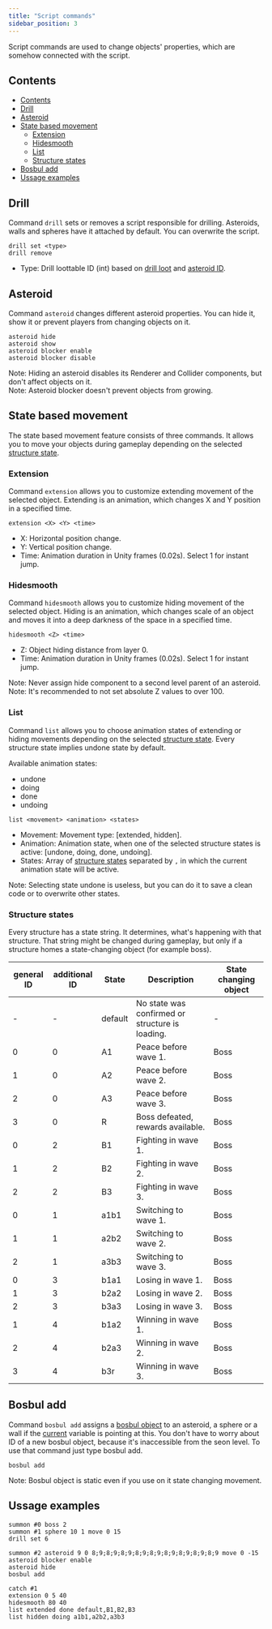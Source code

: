 ```yaml
---
title: "Script commands"
sidebar_position: 3
---
```


Script commands are used to change objects' properties, which are somehow connected with the script.

## Contents

-   [Contents](#contents)
-   [Drill](#drill)
-   [Asteroid](#asteroid)
-   [State based movement](#state-based-movement)
    -   [Extension](#extension)
    -   [Hidesmooth](#hidesmooth)
    -   [List](#list)
    -   [Structure states](#structure-states)
-   [Bosbul add](#bosbul-add)
-   [Ussage examples](#ussage-examples)

## Drill

Command `drill` sets or removes a script responsible for drilling.
Asteroids, walls and spheres have it attached by default. You can overwrite the script.

```text showLineNumbers
drill set <type>
drill remove
```

-   Type: Drill loottable ID (int) based on [drill loot](../DatapackInfo/DrillLoot) and [asteroid ID](../GameData/Asteroids).

## Asteroid

Command `asteroid` changes different asteroid properties. You can hide it, show it
or prevent players from changing objects on it.

```text showLineNumbers
asteroid hide
asteroid show
asteroid blocker enable
asteroid blocker disable
```

Note: Hiding an asteroid disables its Renderer and Collider components, but don't affect objects on it.  
Note: Asteroid blocker doesn't prevent objects from growing.

## State based movement

The state based movement feature consists of three commands. It allows you to move your objects
during gameplay depending on the selected [structure state](#structure-states).

### Extension

Command `extension` allows you to customize extending movement of the
selected object. Extending is an animation, which changes X and Y position in a specified time.

```text showLineNumbers
extension <X> <Y> <time>
```

-   X: Horizontal position change.
-   Y: Vertical position change.
-   Time: Animation duration in Unity frames (0.02s). Select 1 for instant jump.

### Hidesmooth

Command `hidesmooth` allows you to customize hiding movement of the
selected object. Hiding is an animation, which changes scale of an object
and moves it into a deep darkness of the space in a specified time.

```text showLineNumbers
hidesmooth <Z> <time>
```

-   Z: Object hiding distance from layer 0.
-   Time: Animation duration in Unity frames (0.02s). Select 1 for instant jump.

Note: Never assign hide component to a second level parent of an asteroid.  
Note: It's recommended to not set absolute Z values to over 100.

### List

Command `list` allows you to choose animation states of extending or hiding movements depending on the
selected [structure state](#structure-states). Every structure state implies undone state by default.

Available animation states:

-   undone
-   doing
-   done
-   undoing

```text showLineNumbers
list <movement> <animation> <states>
```

-   Movement: Movement type: [extended, hidden].
-   Animation: Animation state, when one of the selected structure states is active: [undone, doing, done, undoing].
-   States: Array of [structure states](#structure-states) separated by `,` in which the current animation state will be active.

Note: Selecting state undone is useless, but you can do it to save a clean code or to overwrite other states.

### Structure states

Every structure has a state string. It determines, what's happening with that structure.
That string might be changed during gameplay, but only if a structure homes
a state-changing object (for example boss).

| general ID | additional ID | State   | Description                                     | State changing object |
| ---------- | ------------- | ------- | ----------------------------------------------- | --------------------- |
| -          | -             | default | No state was confirmed or structure is loading. | -                     |
| 0          | 0             | A1      | Peace before wave 1.                            | Boss                  |
| 1          | 0             | A2      | Peace before wave 2.                            | Boss                  |
| 2          | 0             | A3      | Peace before wave 3.                            | Boss                  |
| 3          | 0             | R       | Boss defeated, rewards available.               | Boss                  |
| 0          | 2             | B1      | Fighting in wave 1.                             | Boss                  |
| 1          | 2             | B2      | Fighting in wave 2.                             | Boss                  |
| 2          | 2             | B3      | Fighting in wave 3.                             | Boss                  |
| 0          | 1             | a1b1    | Switching to wave 1.                            | Boss                  |
| 1          | 1             | a2b2    | Switching to wave 2.                            | Boss                  |
| 2          | 1             | a3b3    | Switching to wave 3.                            | Boss                  |
| 0          | 3             | b1a1    | Losing in wave 1.                               | Boss                  |
| 1          | 3             | b2a2    | Losing in wave 2.                               | Boss                  |
| 2          | 3             | b3a3    | Losing in wave 3.                               | Boss                  |
| 1          | 4             | b1a2    | Winning in wave 1.                              | Boss                  |
| 2          | 4             | b2a3    | Winning in wave 2.                              | Boss                  |
| 3          | 4             | b3r     | Winning in wave 3.                              | Boss                  |

## Bosbul add

Command `bosbul add` assigns a [bosbul object](./ObjectCommands#objects) to an asteroid, a sphere or a wall if the [current](.#interpreter-variables) variable
is pointing at this.
You don't have to worry about ID of a new bosbul object, because it's inaccessible from the seon level. To use that
command just type bosbul add.

```text showLineNumbers
bosbul add
```

Note: Bosbul object is static even if you use on it state changing movement.

## Ussage examples

```text showLineNumbers
summon #0 boss 2
summon #1 sphere 10 1 move 0 15
drill set 6

summon #2 asteroid 9 0 8;9;8;9;8;9;8;9;8;9;8;9;8;9;8;9;8;9 move 0 -15
asteroid blocker enable
asteroid hide
bosbul add

catch #1
extension 0 5 40
hidesmooth 80 40
list extended done default,B1,B2,B3
list hidden doing a1b1,a2b2,a3b3
```
